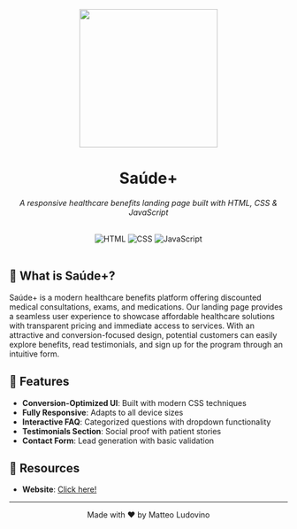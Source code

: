 <div align="center">
  <img src="https://imgur.com/OTgtBG5.png" width="250px"><br/>

  # Saúde+

  <p><i>A responsive healthcare benefits landing page built with HTML, CSS & JavaScript</i></p>

  <br>

  <div>
    <img src="https://skillicons.dev/icons?i=html" alt="HTML" />
    <img src="https://skillicons.dev/icons?i=css" alt="CSS" />
    <img src="https://skillicons.dev/icons?i=js" alt="JavaScript" />
  </div>
  
  <br>
</div>

## 🧩 What is Saúde+?
Saúde+ is a modern healthcare benefits platform offering discounted medical consultations, exams, and medications. Our landing page provides a seamless user experience to showcase affordable healthcare solutions with transparent pricing and immediate access to services.
With an attractive and conversion-focused design, potential customers can easily explore benefits, read testimonials, and sign up for the program through an intuitive form.

## 🚀 Features
- **Conversion-Optimized UI**: Built with modern CSS techniques
- **Fully Responsive**: Adapts to all device sizes
- **Interactive FAQ**: Categorized questions with dropdown functionality
- **Testimonials Section**: Social proof with patient stories
- **Contact Form**: Lead generation with basic validation

## 🔗 Resources
- **Website**: <a href="https://saude-mais.vercel.app/">Click here!</a>

---
<div align="center">
  <p>Made with ❤️ by Matteo Ludovino</p>
</div>
